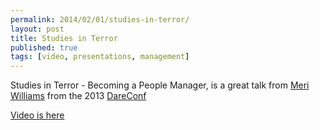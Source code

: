```yaml
---
permalink: 2014/02/01/studies-in-terror/
layout: post
title: Studies in Terror
published: true
tags: [video, presentations, management]
---
```


Studies in Terror - Becoming a People Manager, is a great talk from [Meri Williams](http://www.twitter.com/@geekmanager)
from the 2013 [DareConf](http://2013.dareconf.com/)

[Video is here](http://2013.dareconf.com/videos/williams-m)
